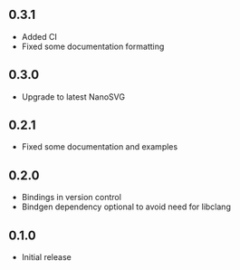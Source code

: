 ## 0.3.1
 - Added CI
 - Fixed some documentation formatting

## 0.3.0
 - Upgrade to latest NanoSVG

## 0.2.1
 - Fixed some documentation and examples

## 0.2.0
 - Bindings in version control
 - Bindgen dependency optional to avoid need for libclang

## 0.1.0
 - Initial release
